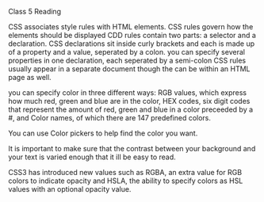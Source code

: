 Class 5 Reading

CSS associates style rules with HTML elements. CSS rules govern how the elements should be displayed
CDD rules contain two parts: a selector and a declaration.
CSS declarations sit inside curly brackets and each is made up of a property and a value, seperated by a colon.
you can specify several properties in one declaration, each seperated by a semi-colon
CSS rules usually appear in a separate document though the can be within an HTML page as well.

you can specify color in three different ways: RGB values, which express how much red, green and blue are in the color, HEX codes, six digit codes that represent the amount of red, green and blue in a color preceeded by a #, and Color names, of which there are 147 predefined colors.

You can use Color pickers to help find the color you want.

It is important to make sure that the contrast between your background and your text is varied enough that it ill be easy to read. 

CSS3 has introduced new values such as RGBA, an extra value for RGB colors to indicate opacity and HSLA, the ability to specify colors as HSL values with an optional opacity value.